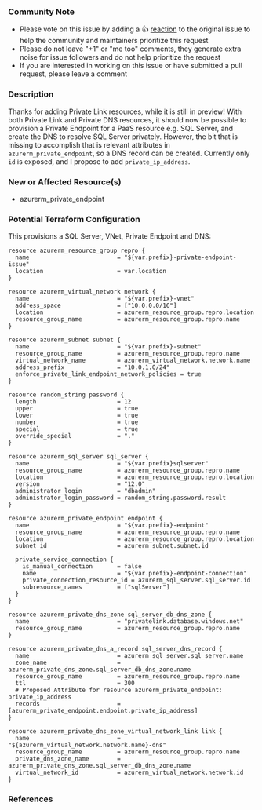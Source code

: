 <!--- Please keep this note for the community --->

### Community Note

* Please vote on this issue by adding a 👍 [reaction](https://blog.github.com/2016-03-10-add-reactions-to-pull-requests-issues-and-comments/) to the original issue to help the community and maintainers prioritize this request
* Please do not leave "+1" or "me too" comments, they generate extra noise for issue followers and do not help prioritize the request
* If you are interested in working on this issue or have submitted a pull request, please leave a comment

<!--- Thank you for keeping this note for the community --->

### Description

<!--- Please leave a helpful description of the feature request here. --->
Thanks for adding Private Link resources, while it is still in preview!
With both Private Link and Private DNS resources, it should now be possible to provision a Private Endpoint for a PaaS resource e.g. SQL Server, and create the DNS to resolve SQL Server privately. 
However, the bit that is missing to accomplish that is relevant attributes in `azurerm_private_endpoint`, so a DNS record can be created. Currently only `id` is exposed, and I propose to add `private_ip_address`.

### New or Affected Resource(s)

<!--- Please list the new or affected resources and data sources. --->

* azurerm_private_endpoint

### Potential Terraform Configuration

<!--- Information about code formatting: https://help.github.com/articles/basic-writing-and-formatting-syntax/#quoting-code --->
This provisions a SQL Server, VNet, Private Endpoint and DNS:

```hcl
resource azurerm_resource_group repro {
  name                         = "${var.prefix}-private-endpoint-issue"
  location                     = var.location
}

resource azurerm_virtual_network network {
  name                         = "${var.prefix}-vnet"
  address_space                = ["10.0.0.0/16"]
  location                     = azurerm_resource_group.repro.location
  resource_group_name          = azurerm_resource_group.repro.name
}

resource azurerm_subnet subnet {
  name                         = "${var.prefix}-subnet"
  resource_group_name          = azurerm_resource_group.repro.name
  virtual_network_name         = azurerm_virtual_network.network.name
  address_prefix               = "10.0.1.0/24"
  enforce_private_link_endpoint_network_policies = true
}

resource random_string password {
  length                       = 12
  upper                        = true
  lower                        = true
  number                       = true
  special                      = true
  override_special             = "." 
}

resource azurerm_sql_server sql_server {
  name                         = "${var.prefix}sqlserver"
  resource_group_name          = azurerm_resource_group.repro.name
  location                     = azurerm_resource_group.repro.location
  version                      = "12.0"
  administrator_login          = "dbadmin"
  administrator_login_password = random_string.password.result
}

resource azurerm_private_endpoint endpoint {
  name                         = "${var.prefix}-endpoint"
  resource_group_name          = azurerm_resource_group.repro.name
  location                     = azurerm_resource_group.repro.location
  subnet_id                    = azurerm_subnet.subnet.id

  private_service_connection {
    is_manual_connection       = false
    name                       = "${var.prefix}-endpoint-connection"
    private_connection_resource_id = azurerm_sql_server.sql_server.id
    subresource_names          = ["sqlServer"]
  }
}

resource azurerm_private_dns_zone sql_server_db_dns_zone {
  name                         = "privatelink.database.windows.net"
  resource_group_name          = azurerm_resource_group.repro.name
}

resource azurerm_private_dns_a_record sql_server_dns_record {
  name                         = azurerm_sql_server.sql_server.name
  zone_name                    = azurerm_private_dns_zone.sql_server_db_dns_zone.name
  resource_group_name          = azurerm_resource_group.repro.name
  ttl                          = 300
  # Proposed Attribute for resource azurerm_private_endpoint: private_ip_address
  records                      = [azurerm_private_endpoint.endpoint.private_ip_address]
}

resource azurerm_private_dns_zone_virtual_network_link link {
  name                         = "${azurerm_virtual_network.network.name}-dns"
  resource_group_name          = azurerm_resource_group.repro.name
  private_dns_zone_name        = azurerm_private_dns_zone.sql_server_db_dns_zone.name
  virtual_network_id           = azurerm_virtual_network.network.id
}
```

### References

<!---
Information about referencing Github Issues: https://help.github.com/articles/basic-writing-and-formatting-syntax/#referencing-issues-and-pull-requests

Are there any other GitHub issues (open or closed) or pull requests that should be linked here? Vendor blog posts or documentation? For example:

* https://azure.microsoft.com/en-us/roadmap/virtual-network-service-endpoint-for-azure-cosmos-db/
--->
